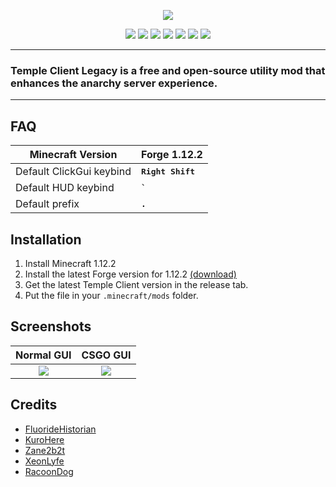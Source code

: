 <p align="center">
  <a href="https://templecheats.xyz">
    <img src="github/images/logo.png">
  </a>
</p> 
<p align="center">
  <img src="https://img.shields.io/badge/Java-0055A4?style=for-the-badge&logo=openjdk&logoColor=white">
  <img src="https://img.shields.io/badge/Intellij%20Idea-003366?logo=intellij-idea&style=for-the-badge&logoColor=white">
  <img src="https://img.shields.io/github/downloads/TempleDevelopment/Temple-Client/total?style=for-the-badge&label=Downloads&color=007ACC">
  <a href="https://discord.gg/j6hTUB5GBx" style="text-decoration: none;">
    <img src="https://img.shields.io/badge/Discord-7289DA?style=for-the-badge&logo=discord&logoColor=white">
  </a>
  <img src="https://img.shields.io/badge/License-GPL--3.0-00509E?style=for-the-badge&logoColor=white">
  <img src="https://img.shields.io/badge/Temple%20Client%201.12.2-v1.9.7-4682B4?style=for-the-badge">
  <img src="https://img.shields.io/badge/Minecraft-1.12.2-2A4D8B?style=for-the-badge&logo=minecraft&logoColor=white">
</p>

---
### Temple Client Legacy is a free and open-source utility mod that enhances the anarchy server experience. 
---



## FAQ

| Minecraft Version          | Forge 1.12.2                     |
|----------------------------|----------------------------------|
| Default ClickGui keybind    | <kbd>**Right Shift**</kbd>       |
| Default HUD keybind         | <kbd>**`**</kbd>                |
| Default prefix              | <kbd>**.**</kbd>                |


## Installation
1. Install Minecraft 1.12.2
2. Install the latest Forge version for 1.12.2 [(download)](https://files.minecraftforge.net/net/minecraftforge/forge/index_1.12.2.html)
3. Get the latest Temple Client version in the release tab.
4. Put the file in your `.minecraft/mods` folder.

## Screenshots
Normal GUI|CSGO GUI
:-:|:-:
<img src="./github/images/gui.png">|<img src="./github/images/gui2.png">

## Credits
- [FluorideHistorian](https://github.com/FluorideHistorian)
- [KuroHere](https://github.com/KuroHere)
- [Zane2b2t](https://github.com/Zane2b2t)
- [XeonLyfe](https://github.com/XeonLyfe)
- [RacoonDog](https://github.com/RacoonDog)
